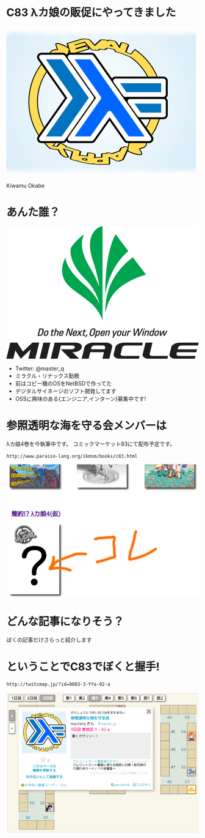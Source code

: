 # C83 λカ娘の販促にやってきました
![background](haskell-logo.png)

Kiwamu Okabe

# あんた誰？
![background](MIRACLE-CI-base_2.png)

* Twitter: @master_q
* ミラクル・リナックス勤務
* 前はコピー機のOSをNetBSDで作ってた
* デジタルサイネージのソフト開発してます
* OSSに興味のある{エンジニア,インターン}募集中です!

# 参照透明な海を守る会メンバーは

λカ娘4巻を今執筆中です。
コミックマーケット83にて配布予定です。

~~~
http://www.paraiso-lang.org/ikmsm/books/c83.html
~~~

![inline](now_writing.png)

# どんな記事になりそう？

ぼくの記事だけさらっと紹介します

# ということでC83でぼくと握手!

~~~
http://twitcmap.jp/?id=0083-3-YYa-02-a
~~~

![inline](c83map.png)
